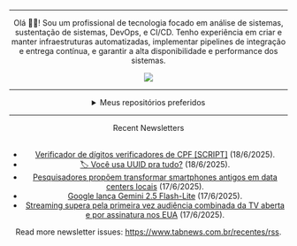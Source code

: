 <div align="center">
<hr>
<p>Olá 👋🏾! Sou um profissional de tecnologia focado em análise de sistemas, sustentação de sistemas, DevOps, e CI/CD. Tenho experiência em criar e manter infraestruturas automatizadas, implementar pipelines de integração e entrega contínua, e garantir a alta disponibilidade e performance dos sistemas.</p>
  <img src="https://media.giphy.com/media/yAGIvCiwPJn5C/giphy.gif">
<hr>
  <details>
  <summary>Meus repositórios preferidos</summary>
  <br />
  Alguns dos meus melhores repositórios:
  <br />
<br />
  <ul><li><a href=https://github.com/commitgeist/aluratube target="_blank" rel="noopener noreferrer">commitgeist/aluratube</a> (<b>0</b> ✨ and <b>0</b> 🍴): Aluratube - Desenvolvido durante a imersão React da Alura no final de 2022</li><li><a href=https://github.com/commitgeist/nlw-ia target="_blank" rel="noopener noreferrer">commitgeist/nlw-ia</a> (<b>0</b> ✨ and <b>0</b> 🍴): Projeto desenvolvido durante a NLW IA - Usando a API da OPENAI</li><li><a href=https://github.com/commitgeist/nlw-journey-ia target="_blank" rel="noopener noreferrer">commitgeist/nlw-journey-ia</a> (<b>0</b> ✨ and <b>0</b> 🍴): NLW IA - Agent de viagens usando python + langchain + GPT</li>
<li>More coming soon :).</li>
</ul>
  </details>
  <hr/>
    <summary>Recent Newsletters</summary>
  <br />
  <ul>
    <li><a href=https://www.tabnews.com.br/Kelabr/verificador-de-digitos-verificadores-de-cpf-script target="_blank" rel="noopener noreferrer">Verificador de dígitos verificadores de CPF [SCRIPT]</a> (18/6/2025).</li><li><a href=https://www.tabnews.com.br/Zaqueu/voce-usa-uuid-pra-tudo target="_blank" rel="noopener noreferrer">🏷️ Você usa UUID pra tudo?</a> (18/6/2025).</li><li><a href=https://www.tabnews.com.br/NewsletterOficial/pesquisadores-propoem-transformar-smartphones-antigos-em-data-centers-locais target="_blank" rel="noopener noreferrer">Pesquisadores propõem transformar smartphones antigos em data centers locais</a> (17/6/2025).</li><li><a href=https://www.tabnews.com.br/NewsletterOficial/google-lanca-gemini-2-5-flash-lite target="_blank" rel="noopener noreferrer">Google lança Gemini 2.5 Flash-Lite</a> (17/6/2025).</li><li><a href=https://www.tabnews.com.br/NewsletterOficial/streaming-supera-pela-primeira-vez-audiencia-combinada-da-tv-aberta-e-por-assinatura-nos-eua target="_blank" rel="noopener noreferrer">Streaming supera pela primeira vez audiência combinada da TV aberta e por assinatura nos EUA</a> (17/6/2025).</li>
  </ul>
<p>Read more newsletter issues: <a href="https://www.tabnews.com.br/recentes/rss">https://www.tabnews.com.br/recentes/rss</a>.</p>
  </details>
